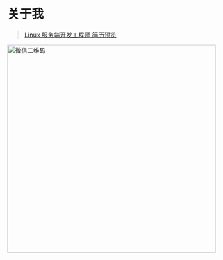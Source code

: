 # 关于我
> [Linux 服务端开发工程师 简历预览](http://111.229.202.186/resume/tianlu_resume.pdf)

<div align="left"><img width="480px" :src="$withBase('/image/about/tianlu_wechat.jpg')" alt="微信二维码"/></div>

